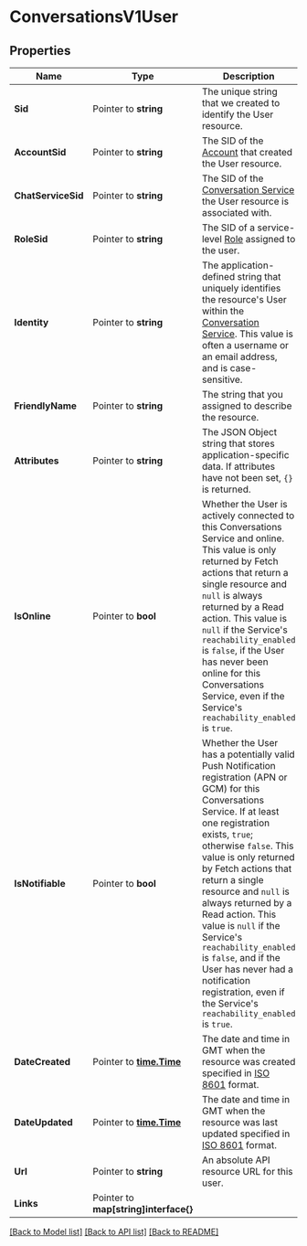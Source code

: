 # ConversationsV1User

## Properties

Name | Type | Description | Notes
------------ | ------------- | ------------- | -------------
**Sid** | Pointer to **string** | The unique string that we created to identify the User resource. |
**AccountSid** | Pointer to **string** | The SID of the [Account](https://www.twilio.com/docs/iam/api/account) that created the User resource. |
**ChatServiceSid** | Pointer to **string** | The SID of the [Conversation Service](https://www.twilio.com/docs/conversations/api/service-resource) the User resource is associated with. |
**RoleSid** | Pointer to **string** | The SID of a service-level [Role](https://www.twilio.com/docs/conversations/api/role-resource) assigned to the user. |
**Identity** | Pointer to **string** | The application-defined string that uniquely identifies the resource's User within the [Conversation Service](https://www.twilio.com/docs/conversations/api/service-resource). This value is often a username or an email address, and is case-sensitive. |
**FriendlyName** | Pointer to **string** | The string that you assigned to describe the resource. |
**Attributes** | Pointer to **string** | The JSON Object string that stores application-specific data. If attributes have not been set, `{}` is returned. |
**IsOnline** | Pointer to **bool** | Whether the User is actively connected to this Conversations Service and online. This value is only returned by Fetch actions that return a single resource and `null` is always returned by a Read action. This value is `null` if the Service's `reachability_enabled` is `false`, if the User has never been online for this Conversations Service, even if the Service's `reachability_enabled` is `true`. |
**IsNotifiable** | Pointer to **bool** | Whether the User has a potentially valid Push Notification registration (APN or GCM) for this Conversations Service. If at least one registration exists, `true`; otherwise `false`. This value is only returned by Fetch actions that return a single resource and `null` is always returned by a Read action. This value is `null` if the Service's `reachability_enabled` is `false`, and if the User has never had a notification registration, even if the Service's `reachability_enabled` is `true`. |
**DateCreated** | Pointer to [**time.Time**](time.Time.md) | The date and time in GMT when the resource was created specified in [ISO 8601](https://en.wikipedia.org/wiki/ISO_8601) format. |
**DateUpdated** | Pointer to [**time.Time**](time.Time.md) | The date and time in GMT when the resource was last updated specified in [ISO 8601](https://en.wikipedia.org/wiki/ISO_8601) format. |
**Url** | Pointer to **string** | An absolute API resource URL for this user. |
**Links** | Pointer to **map[string]interface{}** |  |

[[Back to Model list]](../README.md#documentation-for-models) [[Back to API list]](../README.md#documentation-for-api-endpoints) [[Back to README]](../README.md)


